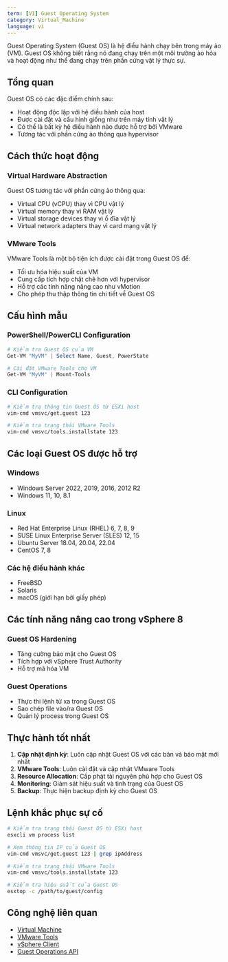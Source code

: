 ```yaml
---
term: [VI] Guest Operating System
category: Virtual_Machine
language: vi
---
```


Guest Operating System (Guest OS) là hệ điều hành chạy bên trong máy ảo (VM). Guest OS không biết rằng nó đang chạy trên một môi trường ảo hóa và hoạt động như thể đang chạy trên phần cứng vật lý thực sự.

## Tổng quan

Guest OS có các đặc điểm chính sau:
- Hoạt động độc lập với hệ điều hành của host
- Được cài đặt và cấu hình giống như trên máy tính vật lý
- Có thể là bất kỳ hệ điều hành nào được hỗ trợ bởi VMware
- Tương tác với phần cứng ảo thông qua hypervisor

## Cách thức hoạt động

### Virtual Hardware Abstraction
Guest OS tương tác với phần cứng ảo thông qua:
- Virtual CPU (vCPU) thay vì CPU vật lý
- Virtual memory thay vì RAM vật lý
- Virtual storage devices thay vì ổ đĩa vật lý
- Virtual network adapters thay vì card mạng vật lý

### VMware Tools
VMware Tools là một bộ tiện ích được cài đặt trong Guest OS để:
- Tối ưu hóa hiệu suất của VM
- Cung cấp tích hợp chặt chẽ hơn với hypervisor
- Hỗ trợ các tính năng nâng cao như vMotion
- Cho phép thu thập thông tin chi tiết về Guest OS

## Cấu hình mẫu

### PowerShell/PowerCLI Configuration
```powershell
# Kiểm tra Guest OS của VM
Get-VM "MyVM" | Select Name, Guest, PowerState

# Cài đặt VMware Tools cho VM
Get-VM "MyVM" | Mount-Tools
```

### CLI Configuration
```bash
# Kiểm tra thông tin Guest OS từ ESXi host
vim-cmd vmsvc/get.guest 123

# Kiểm tra trạng thái VMware Tools
vim-cmd vmsvc/tools.installstate 123
```

## Các loại Guest OS được hỗ trợ

### Windows
- Windows Server 2022, 2019, 2016, 2012 R2
- Windows 11, 10, 8.1

### Linux
- Red Hat Enterprise Linux (RHEL) 6, 7, 8, 9
- SUSE Linux Enterprise Server (SLES) 12, 15
- Ubuntu Server 18.04, 20.04, 22.04
- CentOS 7, 8

### Các hệ điều hành khác
- FreeBSD
- Solaris
- macOS (giới hạn bởi giấy phép)

## Các tính năng nâng cao trong vSphere 8

### Guest OS Hardening
- Tăng cường bảo mật cho Guest OS
- Tích hợp với vSphere Trust Authority
- Hỗ trợ mã hóa VM

### Guest Operations
- Thực thi lệnh từ xa trong Guest OS
- Sao chép file vào/ra Guest OS
- Quản lý process trong Guest OS

## Thực hành tốt nhất

1. **Cập nhật định kỳ**: Luôn cập nhật Guest OS với các bản vá bảo mật mới nhất
2. **VMware Tools**: Luôn cài đặt và cập nhật VMware Tools
3. **Resource Allocation**: Cấp phát tài nguyên phù hợp cho Guest OS
4. **Monitoring**: Giám sát hiệu suất và tình trạng của Guest OS
5. **Backup**: Thực hiện backup định kỳ cho Guest OS

## Lệnh khắc phục sự cố

```bash
# Kiểm tra trạng thái Guest OS từ ESXi host
esxcli vm process list

# Xem thông tin IP của Guest OS
vim-cmd vmsvc/get.guest 123 | grep ipAddress

# Kiểm tra trạng thái VMware Tools
vim-cmd vmsvc/tools.installstate 123

# Kiểm tra hiệu suất của Guest OS
esxtop -c /path/to/guest/config
```

## Công nghệ liên quan

- [Virtual Machine](/glossary/term/virtual-machine.md)
- [VMware Tools](/glossary/term/vmware-tools.md)
- [vSphere Client](/glossary/term/vsphere-client.md)
- [Guest Operations API](/glossary/term/guest-operations-api)